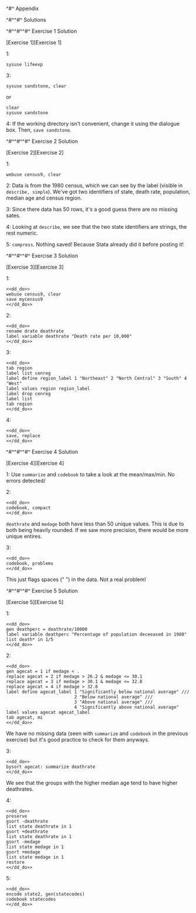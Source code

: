 ^#^ Appendix

^#^^#^ Solutions

^#^^#^^#^ Exercise 1 Solution

[Exercise 1][Exercise 1]

1:
```
sysuse lifeexp
```

3:
```
sysuse sandstone, clear
```
or
```
clear
sysuse sandstone
```

4:
If the working directory isn't convenient, change it using the dialogue box. Then, `save sandstone`.

^#^^#^^#^ Exercise 2 Solution

[Exercise 2][Exercise 2]

1:
```
webuse census9, clear
```

2: Data is from the 1980 census, which we can see by the label (visible in `describe, simple`). We've got two identifiers of state, death rate,
   population, median age and census region.

3: Since there data has 50 rows, it's a good guess there are no missing sates.

4: Looking at `describe`, we see that the two state identifiers are strings, the rest numeric.

5: `compress`. Nothing saved! Because Stata already did it before posting it!

^#^^#^^#^ Exercise 3 Solution

[Exercise 3][Exercise 3]

1:
~~~~
<<dd_do>>
webuse census9, clear
save mycensus9
<</dd_do>>
~~~~

2:
~~~~
<<dd_do>>
rename drate deathrate
label variable deathrate "Death rate per 10,000"
<</dd_do>>
~~~~

3:
~~~~
<<dd_do>>
tab region
label list cenreg
label define region_label 1 "Northeast" 2 "North Central" 3 "South" 4 "West"
label values region region_label
label drop cenreg
label list
tab region
<</dd_do>>
~~~~

4:
~~~~
<<dd_do>>
save, replace
<</dd_do>>
~~~~

^#^^#^^#^ Exercise 4 Solution

[Exercise 4][Exercise 4]

1: Use `summarize` and `codebook` to take a look at the mean/max/min. No errors detected/

2:
~~~~
<<dd_do>>
codebook, compact
<</dd_do>>
~~~~
`deathrate` and `medage` both have less than 50 unique values. This is due to both being heavily rounded. If we saw more precision, there would be more unique entires.

3:
~~~~
<<dd_do>>
codebook, problems
<</dd_do>>
~~~~
This just flags spaces (" ") in the data. Not a real problem!

^#^^#^^#^ Exercise 5 Solution

[Exercise 5][Exercise 5]

1:
~~~~
<<dd_do>>
gen deathperc = deathrate/10000
label variable deathperc "Percentage of population deceeased in 1980"
list death* in 1/5
<</dd_do>>
~~~~

2:
~~~~
<<dd_do>>
gen agecat = 1 if medage < .
replace agecat = 2 if medage > 26.2 & medage <= 30.1
replace agecat = 3 if medage > 30.1 & medage <= 32.8
replace agecat = 4 if medage > 32.8
label define agecat_label 1 "Significantly below national average" ///
                          2 "Below national average" ///
                          3 "Above national average" ///
                          4 "Significantly above national average"
label values agecat agecat_label
tab agecat, mi
<</dd_do>>
~~~~
We have no missing data (seen with `summarize` and `codebook` in the previous exercise) but it's good practice to check for them anyways.

3:
~~~~
<<dd_do>>
bysort agecat: summarize deathrate
<</dd_do>>
~~~~
We see that the groups with the higher median age tend to have higher deathrates.

4:
~~~~
<<dd_do>>
preserve
gsort -deathrate
list state deathrate in 1
gsort +deathrate
list state deathrate in 1
gsort -medage
list state medage in 1
gsort +medage
list state medage in 1
restore
<</dd_do>>
~~~~

5:
~~~~
<<dd_do>>
encode state2, gen(statecodes)
codebook statecodes
<</dd_do>>
~~~~
